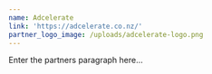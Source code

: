 ```yaml
---
name: Adcelerate
link: 'https://adcelerate.co.nz/'
partner_logo_image: /uploads/adcelerate-logo.png
---
```

Enter the partners paragraph here…
